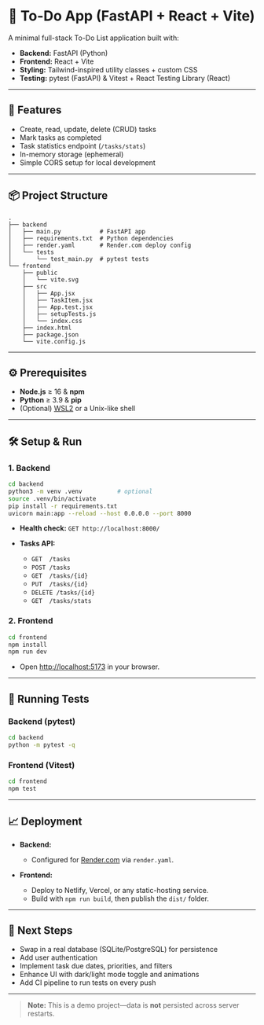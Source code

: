 # 📝 To-Do App (FastAPI + React + Vite)

A minimal full-stack To-Do List application built with:

* **Backend:** FastAPI (Python)
* **Frontend:** React + Vite
* **Styling:** Tailwind-inspired utility classes + custom CSS
* **Testing:** pytest (FastAPI) & Vitest + React Testing Library (React)

---

## 🚀 Features

* Create, read, update, delete (CRUD) tasks
* Mark tasks as completed
* Task statistics endpoint (`/tasks/stats`)
* In-memory storage (ephemeral)
* Simple CORS setup for local development

---

## 📦 Project Structure

```
.
├── backend
│   ├── main.py           # FastAPI app
│   ├── requirements.txt  # Python dependencies
│   ├── render.yaml       # Render.com deploy config
│   └── tests
│       └── test_main.py  # pytest tests
└── frontend
    ├── public
    │   └── vite.svg
    ├── src
    │   ├── App.jsx
    │   ├── TaskItem.jsx
    │   ├── App.test.jsx
    │   ├── setupTests.js
    │   └── index.css
    ├── index.html
    ├── package.json
    └── vite.config.js
```

---

## ⚙️ Prerequisites

* **Node.js** ≥ 16 & **npm**
* **Python** ≥ 3.9 & **pip**
* (Optional) [WSL2](https://docs.microsoft.com/windows/wsl/) or a Unix-like shell

---

## 🛠️ Setup & Run

### 1. Backend

```bash
cd backend
python3 -m venv .venv          # optional
source .venv/bin/activate
pip install -r requirements.txt
uvicorn main:app --reload --host 0.0.0.0 --port 8000
```

* **Health check:** `GET http://localhost:8000/`
* **Tasks API:**

  * `GET  /tasks`
  * `POST /tasks`
  * `GET  /tasks/{id}`
  * `PUT  /tasks/{id}`
  * `DELETE /tasks/{id}`
  * `GET  /tasks/stats`

### 2. Frontend

```bash
cd frontend
npm install
npm run dev
```

* Open [http://localhost:5173](http://localhost:5173) in your browser.

---

## 🧪 Running Tests

### Backend (pytest)

```bash
cd backend
python -m pytest -q
```

### Frontend (Vitest)

```bash
cd frontend
npm test
```

---

## 📈 Deployment

* **Backend:**

  * Configured for [Render.com](https://render.com) via `render.yaml`.
* **Frontend:**

  * Deploy to Netlify, Vercel, or any static-hosting service.
  * Build with `npm run build`, then publish the `dist/` folder.

---

## 🔮 Next Steps

* Swap in a real database (SQLite/PostgreSQL) for persistence
* Add user authentication
* Implement task due dates, priorities, and filters
* Enhance UI with dark/light mode toggle and animations
* Add CI pipeline to run tests on every push

---

> **Note:** This is a demo project—data is **not** persisted across server restarts.
